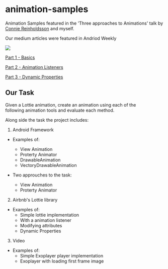 # animation-samples
Animation Samples featured in the 'Three approaches to Animations' talk by [Connie Reinholdsson](https://github.com/connie-reinholdsson)  and myself.

Our medium articles were featured in Andriod Weekly

![](https://androidweekly.net/issues/issue-369/badge)

[Part 1 - Basics](https://medium.com/@connie.reinholdsson_2152/aabc7f072fa0)

[Part 2 - Animation Listeners](https://medium.com/comparethemarket/lottie-on-android-part-2-animation-listeners-59f54d702285)

[Part 3 - Dynamic Properties](https://medium.com/comparethemarket/lottie-on-android-part-3-dynamic-properties-8aa566ba4fbf?)


## Our Task 
Given a Lottie animation, create an animation using each of the following animation tools and evaluate each method. 

Along side the task the project includes:

1. Android Framework
  - Examples of: 
    - View Animation
    - Proterty Animator
    - DrawableAnimation
    - VectoryDrawableAnimation 
    
  - Two approuches to the task:
    - View Animation
    - Proterty Animator
    
2. Airbnb's Lottie library
 - Examples of:
   - Simple lottie implementation
   - With a animation listener
   - Modifying attributes
   - Dynamic Properties

3. Video
 - Examples of:
   - Simple Exoplayer player implementation
   - Exoplayer with loading first frame image
